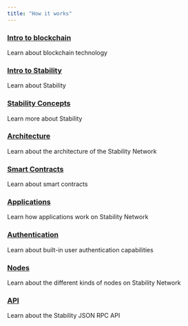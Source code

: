 ```yaml
---
title: "How it works"
---
```


<div class="docs-card-container">
<div class="row row-cols-1 row-cols-md-3a g-4">

  <div class="col">
    <div class="card card-body h-100 d-flex flex-column" >
    <a href="intro_to_blockchain" class="card-title card-link stretched-link"> <h3>Intro to blockchain</h3></a>
    <p class="card-text">Learn about blockchain technology</p>
</div>
</div>

  <div class="col">
    <div class="card card-body h-100 d-flex flex-column">
    <a href="intro_to_stability" class="card-title card-link stretched-link"> <h3>Intro to Stability</h3></a>
    <p class="card-text">Learn about Stability</p>
</div>
</div>

  <div class="col">
    <div class="card card-body h-100 d-flex flex-column">
    <a href="stability_concepts" class="card-title card-link stretched-link"> <h3>Stability Concepts</h3></a>
    <p class="card-text">Learn more about Stability</p>
</div>
</div>
</div>
</div>

<div class="docs-card-container">
<div class="row row-cols-1 row-cols-md-3a g-4">

  <div class="col">
    <div class="card card-body h-100 d-flex flex-column">
    <a href="architecture" class="card-title card-link stretched-link"> <h3>Architecture</h3></a>
    <p class="card-text">Learn about the architecture of the Stability Network</p>
</div>
</div>

  <div class="col">
    <div class="card card-body h-100 d-flex flex-column">
    <a href="smart_contracts" class="card-title card-link stretched-link"> <h3>Smart Contracts</h3></a>
    <p class="card-text">Learn about smart contracts</p>
</div>
</div>

  <div class="col">
    <div class="card card-body h-100 d-flex flex-column">
    <a href="applications" class="card-title card-link stretched-link"> <h3>Applications</h3></a>
    <p class="card-text">Learn how applications work on Stability Network</p>
</div>
</div>

</div>
</div>

<div class="docs-card-container">
<div class="row row-cols-1 row-cols-md-3a g-4">

  <div class="col">
    <div class="card card-body h-100 d-flex flex-column">
    <a href="authentication" class="card-title card-link stretched-link"> <h3>Authentication</h3></a>
    <p class="card-text">Learn about built-in user authentication capabilities</p>
</div>
</div>

  <div class="col">
    <div class="card card-body h-100 d-flex flex-column">
    <a href="nodes" class="card-title card-link stretched-link"> <h3>Nodes</h3></a>
    <p class="card-text">Learn about the different kinds of nodes on Stability Network</p>
</div>
</div>

  <div class="col">
    <div class="card card-body h-100 d-flex flex-column">
    <a href="api" class="card-title card-link stretched-link"> <h3>API</h3></a>
    <p class="card-text">Learn about the Stability JSON RPC API</p>
</div>
</div>

</div>
</div>